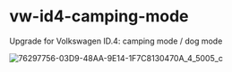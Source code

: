 # vw-id4-camping-mode
Upgrade for Volkswagen ID.4: camping mode / dog mode

![76297756-03D9-48AA-9E14-1F7C8130470A_4_5005_c](https://github.com/user-attachments/assets/3eab7bed-a39e-422e-b26e-b1b0c4acad68)



